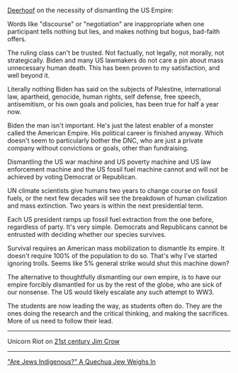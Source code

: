 [Deerhoof](https://twitter.com/deerhoof/status/1787588749959848299) on the necessity of dismantling the US Empire:

Words like "discourse" or "negotiation" are inappropriate when one participant tells nothing but lies, and makes nothing but bogus, bad-faith offers.

The ruling class can't be trusted. Not factually, not legally, not morally, not strategically. Biden and many US lawmakers do not care a pin about mass unnecessary human death. This has been proven to my satisfaction, and well beyond it.

Literally nothing Biden has said on the subjects of Palestine, international law, apartheid, genocide, human rights, self defense, free speech, antisemitism, or his own goals and policies, has been true for half a year now.

Biden the man isn't important. He's just the latest enabler of a monster called the American Empire. His political career is finished anyway. Which doesn't seem to particularly bother the DNC, who are just a private company without convictions or goals, other than fundraising.

Dismantling the US war machine and US poverty machine and US law enforcement machine and the US fossil fuel machine cannot and will not be achieved by voting Democrat or Republican.

UN climate scientists give humans two years to change course on fossil fuels, or the next few decades will see the breakdown of human civilization and mass extinction. Two years is within the next presidential term.

Each US president ramps up fossil fuel extraction from the one before, regardless of party. It's very simple. Democrats and Republicans cannot be entrusted with deciding whether our species survives.

Survival requires an American mass mobilization to dismantle its empire. It doesn't require 100% of the population to do so. That's why I've started ignoring trolls. Seems like 5% general strike would shut this machine down?

The alternative to thoughtfully dismantling our own empire, is to have our empire forcibly dismantled for us by the rest of the globe, who are sick of our nonsense. The US would likely escalate any such attempt to WW3.

The students are now leading the way, as students often do. They are the ones doing the research and the critical thinking, and making the sacrifices. More of us need to follow their lead.

---

Unicorn Riot on [21st century Jim Crow](https://unicornriot.ninja/21st-century-jim-crow-a-series/)

---

["Are Jews Indigenous?" A Quechua Jew Weighs In](https://www.lifeisasacredtext.com/indigenous/)
